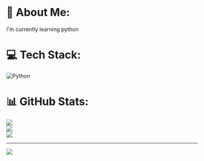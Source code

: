 # 💫 About Me:
I'm currently learning python


# 💻 Tech Stack:
![Python](https://img.shields.io/badge/python-3670A0?style=flat&logo=python&logoColor=ffdd54)
# 📊 GitHub Stats:
![](https://github-readme-stats.vercel.app/api?username=nithin-codes-cloud&theme=dark&hide_border=false&include_all_commits=false&count_private=false)<br/>
![](https://nirzak-streak-stats.vercel.app/?user=nithin-codes-cloud&theme=dark&hide_border=false)<br/>
![](https://github-readme-stats.vercel.app/api/top-langs/?username=nithin-codes-cloud&theme=dark&hide_border=false&include_all_commits=false&count_private=false&layout=compact)

---
[![](https://visitcount.itsvg.in/api?id=nithin-codes-cloud&icon=0&color=0)](https://visitcount.itsvg.in)

<!-- Proudly created with GPRM ( https://gprm.itsvg.in ) -->
